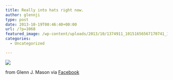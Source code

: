 ```yaml
---
title: Really into hats right now.
author: glennji
type: post
date: 2013-10-19T00:46:40+00:00
url: /?p=1068
featured_image: /wp-content/uploads/2013/10/1374911_10151656567170741_178040008_n.jpg
categories:
  - Uncategorized

---
```

<div>
  <img src='/wp-content/uploads/2013/10/1374911_10151656567170741_178040008_n.jpg' style='max-width:600px;' /></p> 
  
  <div>
    from Glenn J. Mason via <a href="https://www.facebook.com/photo.php?fbid=10151656567170741&#038;set=a.10151649388125741.1073741830.551785740&#038;type=1">Facebook</a>
  </div>
</div>
